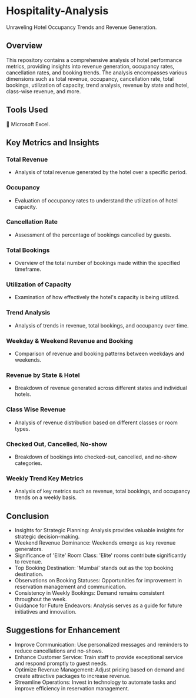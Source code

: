 # Hospitality-Analysis

Unraveling Hotel Occupancy Trends and Revenue Generation.

## Overview
This repository contains a comprehensive analysis of hotel performance metrics, providing insights into revenue generation, occupancy rates, cancellation rates, and booking trends. The analysis encompasses various dimensions such as total revenue, occupancy, cancellation rate, total bookings, utilization of capacity, trend analysis, revenue by state and hotel, class-wise revenue, and more.

## Tools Used
🔧 Microsoft Excel.

## Key Metrics and Insights
### Total Revenue
* Analysis of total revenue generated by the hotel over a specific period.
### Occupancy
* Evaluation of occupancy rates to understand the utilization of hotel capacity. 
### Cancellation Rate
* Assessment of the percentage of bookings cancelled by guests.
### Total Bookings
* Overview of the total number of bookings made within the specified timeframe.
### Utilization of Capacity
* Examination of how effectively the hotel's capacity is being utilized.
### Trend Analysis
* Analysis of trends in revenue, total bookings, and occupancy over time.
### Weekday & Weekend Revenue and Booking
* Comparison of revenue and booking patterns between weekdays and weekends.
### Revenue by State & Hotel
* Breakdown of revenue generated across different states and individual hotels.
### Class Wise Revenue
* Analysis of revenue distribution based on different classes or room types.
### Checked Out, Cancelled, No-show
* Breakdown of bookings into checked-out, cancelled, and no-show categories.

### Weekly Trend Key Metrics
* Analysis of key metrics such as revenue, total bookings, and occupancy trends on a weekly basis.

## Conclusion
* Insights for Strategic Planning: Analysis provides valuable insights for strategic decision-making.
* Weekend Revenue Dominance: Weekends emerge as key revenue generators.
* Significance of 'Elite' Room Class: 'Elite' rooms contribute significantly to revenue.
* Top Booking Destination: 'Mumbai' stands out as the top booking destination.
* Observations on Booking Statuses: Opportunities for improvement in reservation management and communication.
* Consistency in Weekly Bookings: Demand remains consistent throughout the week.
* Guidance for Future Endeavors: Analysis serves as a guide for future initiatives and innovation.

## Suggestions for Enhancement
* Improve Communication: Use personalized messages and reminders to reduce cancellations and no-shows.
* Enhance Customer Service: Train staff to provide exceptional service and respond promptly to guest needs.
* Optimize Revenue Management: Adjust pricing based on demand and create attractive packages to increase revenue.
* Streamline Operations: Invest in technology to automate tasks and improve efficiency in reservation management.
